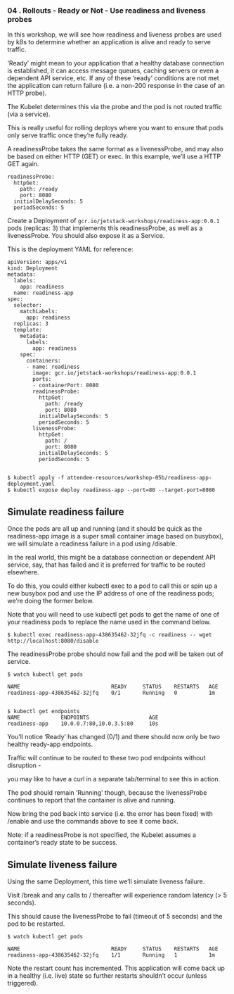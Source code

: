 ### 04 . Rollouts - Ready or Not - Use readiness and liveness probes


In this workshop, we will see how readiness and liveness probes are used by k8s
to determine whether an application is alive and ready to serve traffic.

‘Ready’ might mean to your application that a healthy database connection is established,
it can access message queues, caching servers or even a dependent API service, etc. 
If any of these ‘ready’ conditions are not met the application can return failure (i.e. a non-200 response in the
case of an HTTP probe). 

The Kubelet determines this via the probe and the pod is not routed traffic (via a service). 

This is really useful for rolling deploys where you want to ensure that pods only serve traffic once they’re fully ready.

A readinessProbe takes the same format as a livenessProbe, and may also be based on either HTTP (GET) or exec. 
In this example, we’ll use a HTTP GET again.

```
readinessProbe:
  httpGet:
    path: /ready
    port: 8080
  initialDelaySeconds: 5
  periodSeconds: 5
```

Create a Deployment of `gcr.io/jetstack-workshops/readiness-app:0.0.1`  pods (replicas: 3) that implements 
this readinessProbe, as well as a livenessProbe. You should also expose it as a Service.

This is the deployment YAML for reference:

```
apiVersion: apps/v1
kind: Deployment
metadata:
  labels:
    app: readiness
  name: readiness-app
spec:
  selector:
    matchLabels:
      app: readiness
  replicas: 3
  template:
    metadata:
      labels:
        app: readiness
    spec:
      containers:
      - name: readiness
        image: gcr.io/jetstack-workshops/readiness-app:0.0.1
        ports:
        - containerPort: 8080
        readinessProbe:
          httpGet:
            path: /ready
            port: 8080
          initialDelaySeconds: 5
          periodSeconds: 5
        livenessProbe:
          httpGet:
            path: /
            port: 8080
          initialDelaySeconds: 5
          periodSeconds: 5


$ kubectl apply -f attendee-resources/workshop-05b/readiness-app-deployment.yaml
$ kubectl expose deploy readiness-app --port=80 --target-port=8080

```


Simulate readiness failure
---------------------------------
Once the pods are all up and running (and it should be quick as the readiness-app image 
is a super small container image based on busybox), we will simulate a readiness failure in a
pod using /disable. 

In the real world, this might be a database connection or dependent API service, 
say, that has failed and it is preferred for traffic to be routed elsewhere.

To do this, you could either kubectl exec to a pod to call this or spin up a new busybox pod and
use the IP address of one of the readiness pods; we’re doing the former below. 

Note that you will need to use kubectl get pods to get the name of one of your readiness pods 
to replace the name used in the command below.

```
$ kubectl exec readiness-app-438635462-32jfq -c readiness -- wget http://localhost:8080/disable
```

The readinessProbe probe should now fail and the pod will be taken out of service.

```
$ watch kubectl get pods

NAME                             READY     STATUS    RESTARTS   AGE
readiness-app-438635462-32jfq    0/1       Running   0          1m


$ kubectl get endpoints
NAME             ENDPOINTS                   AGE
readiness-app    10.0.0.7:80,10.0.3.5:80     10s
```

You’ll notice ‘Ready’ has changed (0/1) and there should now only be two healthy ready-app endpoints.

Traffic will continue to be routed to these two pod endpoints without disruption - 

you may like to have a curl in a separate tab/terminal to see this in action.

The pod should remain ‘Running’ though, because the livenessProbe continues to report that the container 
is alive and running.

Now bring the pod back into service (i.e. the error has been fixed) with /enable and use the commands
above to see it come back.

Note: if a readinessProbe is not specified, the Kubelet assumes a container’s ready state to be success.

Simulate liveness failure
--------------------------
Using the same Deployment, this time we’ll simulate liveness failure. 

Visit /break and any calls to / thereafter will experience random latency (> 5 seconds). 

This should cause the livenessProbe to fail (timeout of 5 seconds) and the pod to be restarted.

```
$ watch kubectl get pods

NAME                             READY     STATUS    RESTARTS   AGE
readiness-app-438635462-32jfq    1/1       Running   1          1m
```


Note the restart count has incremented. This application will come back up in a healthy (i.e. live) 
state so further restarts shouldn’t occur (unless triggered).


```
